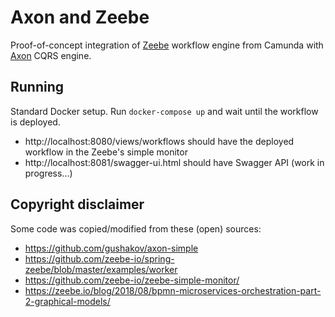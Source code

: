 Axon and Zeebe
===

Proof-of-concept integration of [Zeebe](https://docs.zeebe.io/introduction/quickstart.html) workflow
engine from Camunda with [Axon](https://axoniq.io/) CQRS engine.

Running
---

Standard Docker setup. Run `docker-compose up` and wait until the workflow is deployed.

- http://localhost:8080/views/workflows should have the deployed workflow in the Zeebe's simple monitor
- http://localhost:8081/swagger-ui.html should have Swagger API (work in progress...)

Copyright disclaimer
---

Some code was copied/modified from these (open) sources:

- https://github.com/gushakov/axon-simple
- https://github.com/zeebe-io/spring-zeebe/blob/master/examples/worker
- https://github.com/zeebe-io/zeebe-simple-monitor/
- https://zeebe.io/blog/2018/08/bpmn-microservices-orchestration-part-2-graphical-models/

